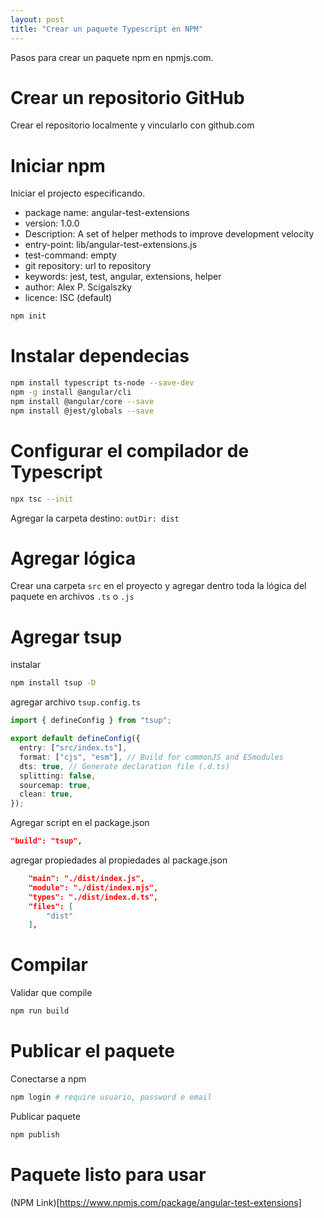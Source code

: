 ```yaml
---
layout: post
title: "Crear un paquete Typescript en NPM"
---
```


Pasos para crear un paquete npm en npmjs.com<!--more-->.

# Crear un repositorio GitHub
Crear el repositorio localmente y vincularlo con github.com

# Iniciar npm
Iniciar el projecto especificando.
- package name: angular-test-extensions
- version: 1.0.0
- Description: A set of helper methods to improve development velocity
- entry-point: lib/angular-test-extensions.js
- test-command: empty
- git repository: url to repository
- keywords: jest, test, angular, extensions, helper
- author: Alex P. Scigalszky
- licence: ISC (default)

```bash
npm init
```

# Instalar dependecias
```bash
npm install typescript ts-node --save-dev
npm -g install @angular/cli
npm install @angular/core --save
npm install @jest/globals --save
```

# Configurar el compilador de Typescript
```bash
npx tsc --init
```
Agregar la carpeta destino: `outDir: dist`

# Agregar lógica
Crear una carpeta `src` en el proyecto y agregar dentro toda la lógica del paquete en archivos `.ts` o `.js`


# Agregar tsup
instalar
```bash
npm install tsup -D
```
agregar archivo `tsup.config.ts`
```typescript
import { defineConfig } from "tsup";

export default defineConfig({
  entry: ["src/index.ts"],
  format: ["cjs", "esm"], // Build for commonJS and ESmodules
  dts: true, // Generate declaration file (.d.ts)
  splitting: false,
  sourcemap: true,
  clean: true,
});
```

Agregar script en el package.json
```json
"build": "tsup",
```

agregar propiedades al propiedades al package.json
```json
    "main": "./dist/index.js",
    "module": "./dist/index.mjs",
    "types": "./dist/index.d.ts",
    "files": [
        "dist"
    ],
```
# Compilar
Validar que compile
```bash
npm run build
```

# Publicar el paquete
Conectarse a npm
```bash
npm login # require usuario, password e email
```
Publicar paquete
```bash
npm publish
```

# Paquete listo para usar
(NPM Link)[https://www.npmjs.com/package/angular-test-extensions]